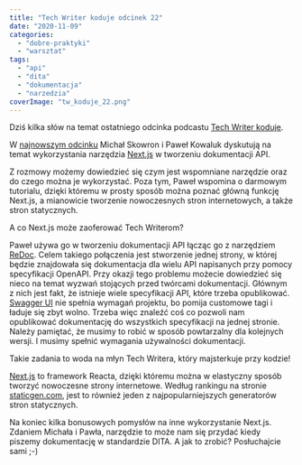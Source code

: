 ```yaml
---
title: "Tech Writer koduje odcinek 22"
date: "2020-11-09"
categories: 
  - "dobre-praktyki"
  - "warsztat"
tags: 
  - "api"
  - "dita"
  - "dokumentacja"
  - "narzedzia"
coverImage: "tw_koduje_22.png"
---
```


Dziś kilka słów na temat ostatniego odcinka podcastu [Tech Writer koduje](https://techwriterkoduje.pl/).

W [najnowszym odcinku](https://anchor.fm/docdeveloper/episodes/22-Tech-Writer-buduje-dokumentacj-API--czyli-Next-js--ReDoc-i-OpenAPI-w-akcji-el3gk9) Michał Skowron i Paweł Kowaluk dyskutują na temat wykorzystania narzędzia [Next.js](https://nextjs.org/) w tworzeniu dokumentacji API.

Z rozmowy możemy dowiedzieć się czym jest wspomniane narzędzie oraz do czego można je wykorzystać. Poza tym, Paweł wspomina o darmowym tutorialu, dzięki któremu w prosty sposób można poznać główną funkcję Next.js, a mianowicie tworzenie nowoczesnych stron internetowych, a także stron statycznych.

A co Next.js może zaoferować Tech Writerom?

Paweł używa go w tworzeniu dokumentacji API łącząc go z narzędziem [ReDoc](https://redoc.ly/). Celem takiego połączenia jest stworzenie jednej strony, w której będzie znajdowała się dokumentacja dla wielu API napisanych przy pomocy specyfikacji OpenAPI. Przy okazji tego problemu możecie dowiedzieć się nieco na temat wyzwań stojących przed twórcami dokumentacji. Głównym z nich jest fakt, że istnieje wiele specyfikacji API, które trzeba opublikować. [Swagger UI](https://swagger.io/tools/swagger-ui/) nie spełnia wymagań projektu, bo pomija customowe tagi i ładuje się zbyt wolno. Trzeba więc znaleźć coś co pozwoli nam opublikować dokumentację do wszystkich specyfikacji na jednej stronie. Należy pamiętać, że musimy to robić w sposób powtarzalny dla kolejnych wersji. I musimy spełnić wymagania używalności dokumentacji.

Takie zadania to woda na młyn Tech Writera, który majsterkuje przy kodzie!

[Next.js](https://nextjs.org/) to framework Reacta, dzięki któremu można w elastyczny sposób tworzyć nowoczesne strony internetowe. Według rankingu na stronie [staticgen.com](https://jamstack.org/generators/), jest to również jeden z najpopularniejszych generatorów stron statycznych.

Na koniec kilka bonusowych pomysłów na inne wykorzystanie Next.js. Zdaniem Michała i Pawła, narzędzie to może nam się przydać kiedy piszemy dokumentację w standardzie DITA. A jak to zrobić? Posłuchajcie sami ;-)
